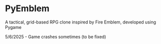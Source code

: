 # PyEmblem
A tactical, grid-based RPG clone inspired by Fire Emblem, developed using Pygame

5/6/2025 - Game crashes sometimes (to be fixed)
